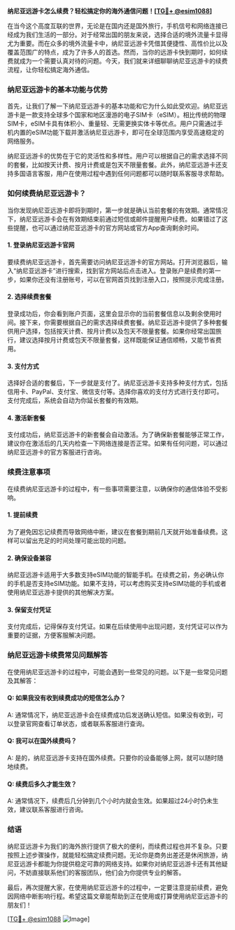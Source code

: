 **纳尼亚远游卡怎么续费？轻松搞定你的海外通信问题！[[TG💪+ @esim1088](https://t.me/s/esim1088)]**

在当今这个高度互联的世界，无论是在国内还是国外旅行，手机信号和网络连接已经成为我们生活的一部分。对于经常出国的朋友来说，选择合适的境外流量卡显得尤为重要。而在众多的境外流量卡中，纳尼亚远游卡凭借其便捷性、高性价比以及覆盖范围广的特点，成为了许多人的首选。然而，当你的远游卡快到期时，如何续费就成为一个需要认真对待的问题。今天，我们就来详细聊聊纳尼亚远游卡的续费流程，让你轻松搞定海外通信。

### 纳尼亚远游卡的基本功能与优势

首先，让我们了解一下纳尼亚远游卡的基本功能和它为什么如此受欢迎。纳尼亚远游卡是一款支持全球多个国家和地区漫游的电子SIM卡（eSIM）。相比传统的物理SIM卡，eSIM卡具有体积小、重量轻、无需更换实体卡等优点。用户只需通过手机内置的eSIM功能下载并激活纳尼亚远游卡，即可在全球范围内享受高速稳定的网络服务。

纳尼亚远游卡的优势在于它的灵活性和多样性。用户可以根据自己的需求选择不同的套餐，比如按天计费、按月计费或是包天不限量套餐。此外，纳尼亚远游卡还支持多国语言客服，用户在使用过程中遇到任何问题都可以随时联系客服寻求帮助。

### 如何续费纳尼亚远游卡？

当你发现纳尼亚远游卡即将到期时，第一步就是确认当前套餐的有效期。通常情况下，纳尼亚远游卡会在有效期结束前通过短信或邮件提醒用户续费。如果错过了这些提醒，也可以通过纳尼亚远游卡的官方网站或官方App查询剩余时间。

#### 1. 登录纳尼亚远游卡官网

要续费纳尼亚远游卡，首先需要访问纳尼亚远游卡的官方网站。打开浏览器后，输入“纳尼亚远游卡”进行搜索，找到官方网站后点击进入。登录账户是续费的第一步，如果你还没有注册账号，可以在官网首页找到注册入口，按照提示完成注册。

#### 2. 选择续费套餐

登录成功后，你会看到账户页面，这里会显示你的当前套餐信息以及剩余使用时间。接下来，你需要根据自己的需求选择续费套餐。纳尼亚远游卡提供了多种套餐供用户选择，包括按天计费、按月计费以及包天不限量套餐。如果你经常出国旅行，建议选择按月计费或包天不限量套餐，这样既能保证通信顺畅，又能节省费用。

#### 3. 支付方式

选择好合适的套餐后，下一步就是支付了。纳尼亚远游卡支持多种支付方式，包括信用卡、PayPal、支付宝、微信支付等。选择你喜欢的支付方式进行支付即可。支付完成后，系统会自动为你延长套餐的有效期。

#### 4. 激活新套餐

支付成功后，纳尼亚远游卡的新套餐会自动激活。为了确保新套餐能够正常工作，建议你在激活后的几天内检查一下网络连接是否正常。如果有任何问题，可以通过纳尼亚远游卡的官方客服进行咨询。

### 续费注意事项

在续费纳尼亚远游卡的过程中，有一些事项需要注意，以确保你的通信体验不受影响。

#### 1. 提前续费

为了避免因忘记续费而导致网络中断，建议在套餐到期前几天就开始准备续费。这样可以留出充足的时间处理可能出现的问题。

#### 2. 确保设备兼容

纳尼亚远游卡适用于大多数支持eSIM功能的智能手机。在续费之前，务必确认你的手机是否支持eSIM功能。如果不支持，可以考虑购买支持eSIM功能的手机或者使用纳尼亚远游卡提供的其他解决方案。

#### 3. 保留支付凭证

支付完成后，记得保存支付凭证。如果在后续使用中出现问题，支付凭证可以作为重要的证据，方便客服解决问题。

### 纳尼亚远游卡续费常见问题解答

在使用纳尼亚远游卡的过程中，可能会遇到一些常见的问题。以下是一些常见问题及其解答：

#### Q: 如果我没有收到续费成功的短信怎么办？

A: 通常情况下，纳尼亚远游卡会在续费成功后发送确认短信。如果没有收到，可以登录官网查看订单状态，或者联系客服进行查询。

#### Q: 我可以在国外续费吗？

A: 是的，纳尼亚远游卡支持在国外续费。只要你的设备能够上网，就可以随时随地续费。

#### Q: 续费后多久才能生效？

A: 通常情况下，续费后几分钟到几个小时内就会生效。如果超过24小时仍未生效，建议联系客服进行咨询。

### 结语

纳尼亚远游卡为我们的海外旅行提供了极大的便利，而续费过程也并不复杂。只要按照上述步骤操作，就能轻松搞定续费问题。无论你是商务出差还是休闲旅游，纳尼亚远游卡都能为你提供稳定可靠的网络支持。如果你对纳尼亚远游卡还有其他疑问，不妨直接联系他们的客服团队，他们会为你提供专业的解答。

最后，再次提醒大家，在使用纳尼亚远游卡的过程中，一定要注意提前续费，避免因网络中断影响行程。希望这篇文章能帮助到正在使用或打算使用纳尼亚远游卡的朋友们！

[[TG💪+ @esim1088](https://t.me/s/esim1088) ![Image](https://i.postimg.cc/4NQfJmqS/Snipaste-2025-05-13-00-14-12.png)]
